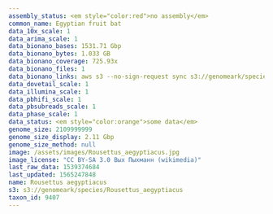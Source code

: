 ```yaml
---
assembly_status: <em style="color:red">no assembly</em>
common_name: Egyptian fruit bat
data_10x_scale: 1
data_arima_scale: 1
data_bionano_bases: 1531.71 Gbp
data_bionano_bytes: 1.033 GB
data_bionano_coverage: 725.93x
data_bionano_files: 1
data_bionano_links: aws s3 --no-sign-request sync s3://genomeark/species/Rousettus_aegyptiacus/mRouAeg1/genomic_data/bionano/ .<br>
data_dovetail_scale: 1
data_illumina_scale: 1
data_pbhifi_scale: 1
data_pbsubreads_scale: 1
data_phase_scale: 1
data_status: <em style="color:orange">some data</em>
genome_size: 2109999999
genome_size_display: 2.11 Gbp
genome_size_method: null
image: /assets/images/Rousettus_aegyptiacus.jpg
image_license: "CC BY-SA 3.0 Вых Пыхманн (wikimedia)"
last_raw_data: 1539374684
last_updated: 1565247848
name: Rousettus aegyptiacus
s3: s3://genomeark/species/Rousettus_aegyptiacus
taxon_id: 9407
---
```

